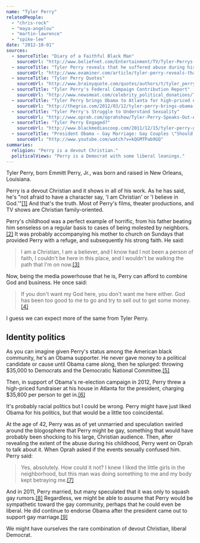 ```yaml
---
name: "Tyler Perry"
relatedPeople:
  - "chris-rock"
  - "maya-angelou"
  - "martin-lawrence"
  - "spike-lee"
date: "2012-10-01"
sources:
  - sourceTitle: "Diary of a Faithful Black Man"
    sourceUrl: "http://www.beliefnet.com/Entertainment/TV/Tyler-Perrys-House-Of-Payne/Diary-Of-A-Faithful-Black-Man.aspx"
  - sourceTitle: "Tyler Perry reveals that he suffered abuse during his childhood"
    sourceUrl: "http://www.examiner.com/article/tyler-perry-reveals-that-he-suffered-abuse-during-his-childhood"
  - sourceTitle: "Tyler Perry Quotes"
    sourceUrl: "http://www.brainyquote.com/quotes/authors/t/tyler_perry.html"
  - sourceTitle: "Tyler Perry's Federal Campaign Contribution Report"
    sourceUrl: "http://www.newsmeat.com/celebrity_political_donations/Tyler_Perry.php"
  - sourceTitle: "Tyler Perry brings Obama to Atlanta for high-priced event"
    sourceUrl: "http://thegrio.com/2012/03/12/tyler-perry-brings-obama-to-atlanta-with-35800-contributions/"
  - sourceTitle: "Tyler Perry's Struggle to Understand Sexuality"
    sourceUrl: "http://www.oprah.com/oprahshow/Tyler-Perry-Speaks-Out-About-Being-Molested-and-the-Aftermath/8"
  - sourceTitle: "Tyler Perry Engaged?"
    sourceUrl: "http://www.blackmediascoop.com/2011/12/15/tyler-perry-getting-married-to-squash-gay-rumors/"
  - sourceTitle: "President Obama – Gay Marriage: Gay Couples \"Should Be Able To Marry.\""
    sourceUrl: "http://www.youtube.com/watch?v=kQGMTPab9GQ"
summaries:
  religion: "Perry is a devout Christian."
  politicalViews: "Perry is a Democrat with some liberal leanings."
---
```


Tyler Perry, born Emmitt Perry, Jr., was born and raised in New Orleans, Louisiana.

Perry is a devout Christian and it shows in all of his work. As he has said, he's "not afraid to have a character say, 'I am Christian' or 'I believe in God.'"<a class="source-citation" href="#http%3A%2F%2Fwww.beliefnet.com%2FEntertainment%2FTV%2FTyler-Perrys-House-Of-Payne%2FDiary-Of-A-Faithful-Black-Man.aspx" title="Diary of a Faithful Black Man">[1]</a> And that's the truth. Most of Perry's films, theater productions, and TV shows are Christian family-oriented.

Perry's childhood was a perfect example of horrific, from his father beating him senseless on a regular basis to cases of being molested by neighbors.<a class="source-citation" href="#http%3A%2F%2Fwww.examiner.com%2Farticle%2Ftyler-perry-reveals-that-he-suffered-abuse-during-his-childhood" title="Tyler Perry reveals that he suffered abuse during his childhood">[2]</a> It was probably accompanying his mother to church on Sundays that provided Perry with a refuge, and subsequently his strong faith. He said:

>I am a Christian, I am a believer, and I know had I not been a person of faith, I couldn't be here in this place, and I wouldn't be walking the path that I'm on now.<a class="source-citation" href="#http%3A%2F%2Fwww.beliefnet.com%2FEntertainment%2FTV%2FTyler-Perrys-House-Of-Payne%2FDiary-Of-A-Faithful-Black-Man.aspx" title="Diary of a Faithful Black Man">[3]</a>

Now, being the media powerhouse that he is, Perry can afford to combine God and business. He once said:

>If you don't want my God here, you don't want me here either. God has been too good to me to go and try to sell out to get some money.<a class="source-citation" href="#http%3A%2F%2Fwww.brainyquote.com%2Fquotes%2Fauthors%2Ft%2Ftyler_perry.html" title="Tyler Perry Quotes">[4]</a>

I guess we can expect more of the same from Tyler Perry.


## Identity politics

As you can imagine given Perry's status among the American black community, he's an Obama supporter. He never gave money to a political candidate or cause until Obama came along, then he splurged: throwing $35,000 to Democrats and the Democratic National Committee.<a class="source-citation" href="#http%3A%2F%2Fwww.newsmeat.com%2Fcelebrity_political_donations%2FTyler_Perry.php" title="Tyler Perry&apos;s Federal Campaign Contribution Report">[5]</a>

Then, in support of Obama's re-election campaign in 2012, Perry threw a high-priced fundraiser at his house in Atlanta for the president, charging $35,800 per person to get in.<a class="source-citation" href="#http%3A%2F%2Fthegrio.com%2F2012%2F03%2F12%2Ftyler-perry-brings-obama-to-atlanta-with-35800-contributions%2F" title="Tyler Perry brings Obama to Atlanta for high-priced event">[6]</a>

It's probably racial politics but I could be wrong. Perry might have just liked Obama for his politics, but that would be a little too coincidental.

At the age of 42, Perry was as of yet unmarried and speculation swirled around the blogosphere that Perry might be gay, something that would have probably been shocking to his large, Christian audience. Then, after revealing the extent of the abuse during his childhood, Perry went on Oprah to talk about it. When Oprah asked if the events sexually confused him. Perry said:

>Yes, absolutely. How could it not? I knew I liked the little girls in the neighborhood, but this man was doing something to me and my body kept betraying me.<a class="source-citation" href="#http%3A%2F%2Fwww.oprah.com%2Foprahshow%2FTyler-Perry-Speaks-Out-About-Being-Molested-and-the-Aftermath%2F8" title="Tyler Perry&apos;s Struggle to Understand Sexuality">[7]</a>

And in 2011, Perry married, but many speculated that it was only to squash gay rumors.<a class="source-citation" href="#http%3A%2F%2Fwww.blackmediascoop.com%2F2011%2F12%2F15%2Ftyler-perry-getting-married-to-squash-gay-rumors%2F" title="Tyler Perry Engaged?">[8]</a> Regardless, we might be able to assume that Perry would be sympathetic toward the gay community, perhaps that he could even be liberal. He did continue to endorse Obama after the president came out to support gay marriage.<a class="source-citation" href="#http%3A%2F%2Fwww.youtube.com%2Fwatch%3Fv%3DkQGMTPab9GQ" title="President Obama – Gay Marriage: Gay Couples &quot;Should Be Able To Marry.&quot;">[9]</a>

We might have ourselves the rare combination of devout Christian, liberal Democrat.